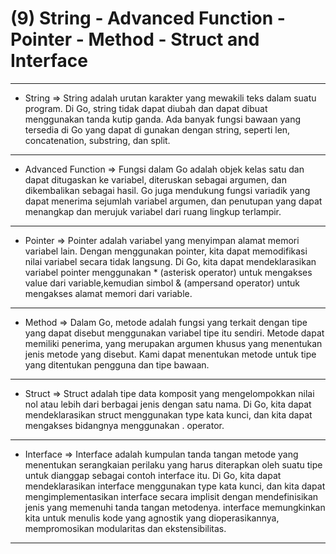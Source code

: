 # (9) String - Advanced Function - Pointer - Method - Struct and Interface

*******************

- String =>
  String adalah urutan karakter yang mewakili teks dalam suatu program. Di Go, string tidak dapat diubah dan dapat dibuat menggunakan tanda kutip ganda. Ada banyak fungsi bawaan yang tersedia di Go yang dapat di gunakan dengan string, seperti len, concatenation, substring, dan split.

*******************

- Advanced Function =>
 Fungsi dalam Go adalah objek kelas satu dan dapat ditugaskan ke variabel, diteruskan sebagai argumen, dan dikembalikan sebagai hasil. Go juga mendukung fungsi variadik yang dapat menerima sejumlah variabel argumen, dan penutupan yang dapat menangkap dan merujuk variabel dari ruang lingkup terlampir.

*******************

- Pointer =>
 Pointer adalah variabel yang menyimpan alamat memori variabel lain. Dengan menggunakan pointer, kita dapat memodifikasi nilai variabel secara tidak langsung. Di Go, kita dapat mendeklarasikan variabel pointer menggunakan * (asterisk operator) untuk mengakses value dari variable,kemudian simbol & (ampersand operator) untuk  mengakses alamat memori dari variable.

*******************

- Method =>
 Dalam Go, metode adalah fungsi yang terkait dengan tipe yang dapat disebut menggunakan variabel tipe itu sendiri. Metode dapat memiliki penerima, yang merupakan argumen khusus yang menentukan jenis metode yang disebut. Kami dapat menentukan metode untuk tipe yang ditentukan pengguna dan tipe bawaan.

*******************

- Struct =>
 Struct adalah tipe data komposit yang mengelompokkan nilai nol atau lebih dari berbagai jenis dengan satu nama. Di Go, kita dapat mendeklarasikan struct menggunakan type kata kunci, dan kita dapat mengakses bidangnya menggunakan . operator.

*******************

- Interface =>
 Interface adalah kumpulan tanda tangan metode yang menentukan serangkaian perilaku yang harus diterapkan oleh suatu tipe untuk dianggap sebagai contoh interface itu. Di Go, kita dapat mendeklarasikan interface menggunakan type kata kunci, dan kita dapat mengimplementasikan interface secara implisit dengan mendefinisikan jenis yang memenuhi tanda tangan metodenya. interface memungkinkan kita untuk menulis kode yang agnostik yang dioperasikannya, mempromosikan modularitas dan ekstensibilitas.

*******************
